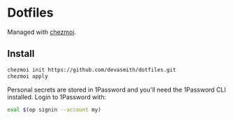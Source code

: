 # Dotfiles

Managed with [chezmoi](https://github.com/twpayne/chezmoi).

## Install

```bash
chezmoi init https://github.com/devasmith/dotfiles.git
chezmoi apply
```

Personal secrets are stored in 1Password and you'll need the 1Password CLI installed. Login to 1Password with:

```bash
eval $(op signin --account my)
```
